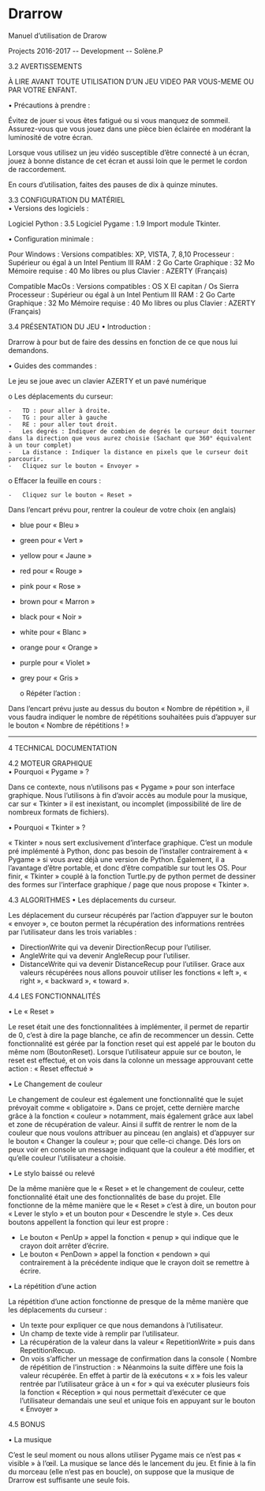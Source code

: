 # Drarrow

Manuel d’utilisation de Drarow
 
Projects 2016-2017    --    Development   --    Solène.P


3.2	AVERTISSEMENTS	


À LIRE AVANT TOUTE UTILISATION D’UN JEU VIDEO PAR VOUS-MEME OU PAR VOTRE ENFANT.

  •	Précautions à prendre :

Évitez de jouer si vous êtes fatigué ou si vous manquez de sommeil. Assurez-vous que vous jouez dans une pièce bien éclairée en modérant la luminosité de votre écran.

Lorsque vous utilisez un jeu vidéo susceptible d’être connecté à un écran, jouez à bonne distance de cet écran et aussi loin que le permet le cordon de raccordement.

En cours d’utilisation, faites des pauses de dix à quinze minutes.


3.3	CONFIGURATION DU MATÉRIEL	
  •	Versions des logiciels :

Logiciel Python : 3.5 Logiciel Pygame : 1.9 Import module Tkinter.

  •	Configuration minimale :

Pour Windows :
  Versions compatibles: XP, VISTA, 7, 8,10 Processeur : Supérieur ou égal à un Intel Pentium III RAM : 2 Go
  Carte Graphique : 32 Mo
  Mémoire requise : 40 Mo libres ou plus Clavier : AZERTY (Français)

Compatible MacOs :
  Versions compatibles : OS X El capitan / Os Sierra Processeur : Supérieur ou égal à un Intel Pentium III RAM : 2 Go
  Carte Graphique : 32 Mo
  Mémoire requise : 40 Mo libres ou plus Clavier : AZERTY (Français)


3.4	PRÉSENTATION DU JEU	
  •	Introduction :

Drarrow à pour but de faire des dessins en fonction de ce que nous lui demandons. 

  •	Guides des commandes :

Le jeu se joue avec un clavier AZERTY et un pavé numérique
 
  o	Les déplacements du curseur:

    -	TD : pour aller à droite.
    -	TG : pour aller à gauche
    -	RE : pour aller tout droit.
    -	Les degrés : Indiquer de combien de degrés le curseur doit tourner dans la direction que vous aurez choisie (Sachant que 360° équivalent à un tour complet)
    -	La distance : Indiquer la distance en pixels que le curseur doit parcourir.
    -	Cliquez sur le bouton « Envoyer »

  o	Effacer la feuille en cours :

    -	Cliquez sur le bouton « Reset »
 
Dans l’encart prévu pour, rentrer la couleur de votre choix (en anglais)

  -	blue	pour	« Bleu »
  -	green	pour	« Vert »
  -	yellow	pour	« Jaune »
  -	red	pour	« Rouge »
  -	pink	pour	« Rose »
  -	brown	pour	« Marron »
  -	black	pour	« Noir »
  -	white	pour	« Blanc »
  -	orange	pour	« Orange »
  -	purple	pour	« Violet »
  -	grey	pour	« Gris »

    o	Répéter l’action :

Dans l’encart prévu juste au dessus du bouton « Nombre de répétition », il vous faudra indiquer le nombre de répétitions souhaitées puis d’appuyer sur le bouton « Nombre de répétitions ! »

_____

4	TECHNICAL DOCUMENTATION	

4.2	MOTEUR GRAPHIQUE	
•	Pourquoi « Pygame » ?

Dans ce contexte, nous n’utilisons pas « Pygame » pour son interface graphique. Nous l’utilisons à fin d’avoir accès au module pour la musique, car sur « Tkinter » il est inexistant, ou incomplet (impossibilité de lire de nombreux formats de fichiers).

•	Pourquoi « Tkinter » ?

« Tkinter » nous sert exclusivement d’interface graphique. C’est un module pré implémenté à Python, donc pas besoin de l’installer contrairement à « Pygame » si vous avez déjà une version de Python. Également, il a l’avantage d’être portable, et donc d’être compatible sur tout les OS.
Pour finir, « Tkinter » couplé à la fonction Turtle.py de python permet de dessiner des formes sur l’interface graphique / page que nous propose « Tkinter ».

4.3	ALGORITHMES
•	Les déplacements du curseur.

Les déplacement du curseur récupérés par l’action d’appuyer sur le bouton « envoyer », ce bouton permet la récupération des informations rentrées par l’utilisateur dans les trois variables :
-	DirectionWrite qui va devenir DirectionRecup pour l’utiliser.
-	AngleWrite qui va devenir AngleRecup pour l’utiliser.
-	DistanceWrite qui va devenir DistanceRecup pour l’utiliser. Grace aux valeurs récupérées nous allons pouvoir utiliser les fonctions « left », « right », « backward », « toward ».


4.4	LES FONCTIONNALITÉS	

•	Le « Reset »

Le reset était une des fonctionnalitées à implémenter, il permet de repartir de 0, c’est à dire la page blanche, ce afin de recommencer un dessin.
Cette fonctionnalité est gérée par la fonction reset qui est appelé par le bouton du même nom (BoutonReset).
Lorsque l’utilisateur appuie sur ce bouton, le reset est effectué, et on vois dans la colonne un message approuvant cette action : « Reset effectué »


•	Le Changement de couleur

Le changement de couleur est également une fonctionnalité que le sujet prévoyait comme « obligatoire ».
Dans ce projet, cette dernière marche grâce à la fonction
« couleur » notamment, mais également grâce aux label et zone de récupération de valeur.
Ainsi il suffit de rentrer le nom de la couleur que nous voulons attribuer au pinceau (en anglais) et d’appuyer sur le bouton
« Changer la couleur »; pour que celle-ci change. Dés lors on peux voir en console un message indiquant que la couleur a été modifier, et qu’elle couleur l’utilisateur a choisie.


•	Le stylo baissé ou relevé

De la même manière que le « Reset » et le changement de couleur, cette fonctionnalité était une des fonctionnalités de base du projet. Elle fonctionne de la même manière que le « Reset » c’est à dire, un bouton pour « Lever le stylo » et un bouton pour
« Descendre le style ».
Ces deux boutons appellent la fonction qui leur est propre :

-	Le bouton « PenUp » appel la fonction « penup » qui indique que le crayon doit arrêter d’écrire.
-	Le bouton « PenDown » appel la fonction « pendown » qui contrairement à la précédente indique que le crayon doit se remettre à écrire.


•	La répétition d’une action

La répétition d’une action fonctionne de presque de la même manière que les déplacements du curseur :
-	Un texte pour expliquer ce que nous demandons à l’utilisateur.
-	Un champ de texte vide à remplir par l’utilisateur.
-	La	récupération	de	la	valeur	dans	la	valeur
« RepetitionWrite » puis dans RepetitionRecup.
-	On vois s’afficher un message de confirmation dans la console ( Nombre de répétition de l’instruction : »
Néanmoins la suite diffère une fois la valeur récupérée. En effet à partir de là exécutons « x » fois les valeur rentrée par l’utilisateur grâce à un « for » qui va exécuter plusieurs fois la fonction
« Réception » qui nous permettait d’exécuter ce que l’utilisateur demandais une seul et unique fois en appuyant sur le bouton
« Envoyer »


4.5	BONUS	

•	La musique

C’est le seul moment ou nous allons utiliser Pygame mais ce n’est pas « visible » à l’œil.
La musique se lance dés le lancement du jeu. Et finie à la fin du morceau (elle n’est pas en boucle), on suppose que la musique de Drarrow est suffisante une seule fois.
